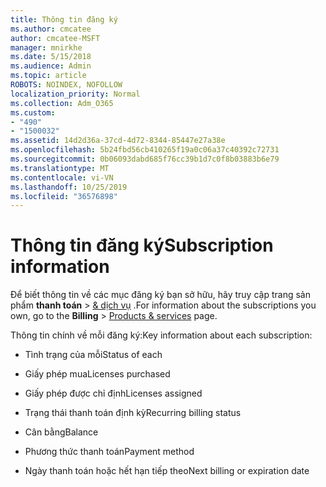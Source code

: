 ```yaml
---
title: Thông tin đăng ký
ms.author: cmcatee
author: cmcatee-MSFT
manager: mnirkhe
ms.date: 5/15/2018
ms.audience: Admin
ms.topic: article
ROBOTS: NOINDEX, NOFOLLOW
localization_priority: Normal
ms.collection: Adm_O365
ms.custom:
- "490"
- "1500032"
ms.assetid: 14d2d36a-37cd-4d72-8344-85447e27a38e
ms.openlocfilehash: 5b24fbd56cb410265f19a0c06a37c40392c72731
ms.sourcegitcommit: 0b06093dabd685f76cc39b1d7c0f8b03883b6e79
ms.translationtype: MT
ms.contentlocale: vi-VN
ms.lasthandoff: 10/25/2019
ms.locfileid: "36576898"
---
```

# <a name="subscription-information"></a><span data-ttu-id="209b4-102">Thông tin đăng ký</span><span class="sxs-lookup"><span data-stu-id="209b4-102">Subscription information</span></span>

<span data-ttu-id="209b4-103">Để biết thông tin về các mục đăng ký bạn sở hữu, hãy truy cập trang sản phẩm **thanh toán** \> [& dịch vụ](https://go.microsoft.com/fwlink/p/?linkid=842054) .</span><span class="sxs-lookup"><span data-stu-id="209b4-103">For information about the subscriptions you own, go to the **Billing** \> [Products & services](https://go.microsoft.com/fwlink/p/?linkid=842054) page.</span></span>
  
<span data-ttu-id="209b4-104">Thông tin chính về mỗi đăng ký:</span><span class="sxs-lookup"><span data-stu-id="209b4-104">Key information about each subscription:</span></span>
  
- <span data-ttu-id="209b4-105">Tình trạng của mỗi</span><span class="sxs-lookup"><span data-stu-id="209b4-105">Status of each</span></span>

- <span data-ttu-id="209b4-106">Giấy phép mua</span><span class="sxs-lookup"><span data-stu-id="209b4-106">Licenses purchased</span></span>

- <span data-ttu-id="209b4-107">Giấy phép được chỉ định</span><span class="sxs-lookup"><span data-stu-id="209b4-107">Licenses assigned</span></span>

- <span data-ttu-id="209b4-108">Trạng thái thanh toán định kỳ</span><span class="sxs-lookup"><span data-stu-id="209b4-108">Recurring billing status</span></span>

- <span data-ttu-id="209b4-109">Cân bằng</span><span class="sxs-lookup"><span data-stu-id="209b4-109">Balance</span></span>

- <span data-ttu-id="209b4-110">Phương thức thanh toán</span><span class="sxs-lookup"><span data-stu-id="209b4-110">Payment method</span></span>

- <span data-ttu-id="209b4-111">Ngày thanh toán hoặc hết hạn tiếp theo</span><span class="sxs-lookup"><span data-stu-id="209b4-111">Next billing or expiration date</span></span>
